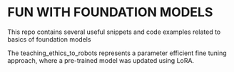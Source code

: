 # FUN WITH FOUNDATION MODELS

This repo contains several useful snippets and code examples related to basics of foundation models


The teaching_ethics_to_robots represents a parameter efficient fine tuning approach, where a pre-trained model was updated using LoRA.
